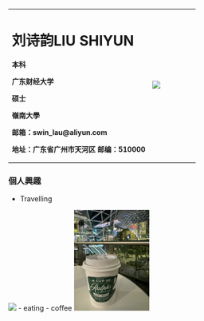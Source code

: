 <table border="0">
  <tr>
    <td width="75%">
      <h1>刘诗韵LIU SHIYUN</h1>
      <p><b>本科</b></p >
      <p><b>广东财经大学</b></p >
      <p><b>硕士</b></p >
      <p><b>嶺南大學</b></p >
      <p><b>邮箱：swin_lau@aliyun.com</b></p >
      <p><b>地址：广东省广州市天河区
邮编：510000</b></p >
    </td>
    <td width="25%">
     <img src="1021-2.jpg"width="100%">  
    </td>
  </tr>
</table>


### 個人興趣
- Travelling
 </td>
    <td width="25%">
      <img src="1021-3.jpg"width="30%">      
    </td>
  </tr>
</table>
- eating
- coffee
 </td>
    <td width="25%">
      <img src="1021-1.jpg"width="30%">      
    </td>
  </tr>
</table>


